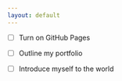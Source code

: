 ```yaml
---
layout: default
---
```


- [ ] Turn on GitHub Pages
- [ ] Outline my portfolio
- [ ] Introduce myself to the world

